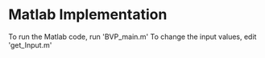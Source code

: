 # Matlab Implementation
To run the Matlab code, run 'BVP_main.m'
To change the input values, edit 'get_Input.m'
